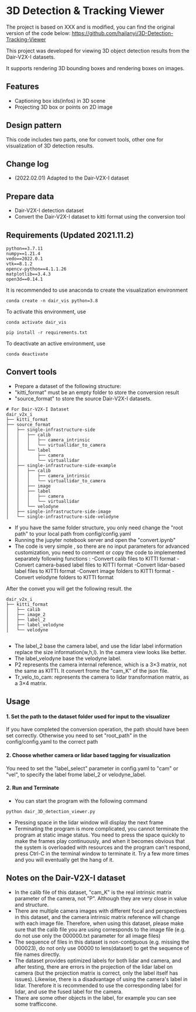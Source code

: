# 3D Detection & Tracking Viewer
The project is based on XXX and is modified, you can find the original version of the code below:
https://github.com/hailanyi/3D-Detection-Tracking-Viewer

This project was developed for viewing 3D object detection results from the Dair-V2X-I datasets.

It supports rendering 3D bounding boxes and rendering boxes on images.

## Features

* Captioning box ids(infos) in 3D scene
* Projecting 3D box or points on 2D image  

## Design pattern
This code includes two parts, one for convert tools, other one for visualization of 3D detection results.
## Change log
* (2022.02.01) Adapted to the Dair-V2X-I dataset
## Prepare data 
* Dair-V2X-I detection dataset
* Convert the Dair-V2X-I dataset to kitti format using the conversion tool

## Requirements (Updated 2021.11.2)
```
python==3.7.11
numpy==1.21.4
vedo==2022.0.1
vtk==8.1.2
opencv-python==4.1.1.26
matplotlib==3.4.3
open3d==0.14.1
```
It is recommended to use anaconda to create the visualization environment
```
conda create -n dair_vis python=3.8
```
To activate this environment, use
```
conda activate dair_vis
```
```
pip install -r requirements.txt
```
To deactivate an active environment, use
```
conda deactivate
```



## Convert tools 
* Prepare a dataset of the following structure:
* "kitti_format" must be an empty folder to store the conversion result
* "source_format" to store the source Dair-V2X-I datasets.
```
# For Dair-V2X-I Dataset  
dair_v2x_i
├── kitti_format
├── source_format
│   ├── single-infrastructure-side
│   │   ├── calib
│   │   │   ├── camera_intrinsic
│   │   │   └── virtuallidar_to_camera
│   │   └── label
│   │       ├── camera
│   │       └── virtuallidar
│   ├── single-infrastructure-side-example
│   │   ├── calib
│   │   │   ├── camera_intrinsic
│   │   │   └── virtuallidar_to_camera
│   │   ├── image
│   │   ├── label
│   │   │   ├── camera
│   │   │   └── virtuallidar
│   │   └── velodyne
│   ├── single-infrastructure-side-image
│   └── single-infrastructure-side-velodyne

```

* If you have the same folder structure, you only need change the "root path" to your local path from config/config.yaml
* Running the jupyter notebook server and open the "convert.ipynb"
* The code is very simple , so there are no input parameters for advanced customization, you need to comment or copy the code to implemented separately following functions :
-Convert calib files to KITTI format
-Convert camera-based label files to KITTI format
-Convert lidar-based label files to KITTI format
-Convert image folders to KITTI format
-Convert velodyne folders to KITTI format

After the convet you will get the following result.
the 
```      
dair_v2x_i
├── kitti_format
│   ├── calib
│   ├── image_2
│   ├── label_2
│   ├── label_velodyne
│   └── velodyne
 
```
* The label_2 base the camera label, and use the lidar label information replace the size information(w,h,l). In the camera view looks like better.
* The label_velodyne base the velodyne label.
* P2 represents the camera internal reference, which is a 3×3 matrix, not the same as KITTI. It convert frome the "cam_K" of the json file.
* Tr_velo_to_cam: represents the camera to lidar transformation matrix, as a 3×4 matrix.


## Usage
#### 1. Set the path to the dataset folder used for input to the visualizer
If you have completed the conversion operation, the path should have been set correctly. Otherwise you need to set "root_path" in the config/config.yaml to the correct path

#### 2. Choose whether camera or lidar based tagging for visualization
You need to set the "label_select" parameter in config.yaml to "cam" or "vel", to specify the label frome label_2 or velodyne_label.

#### 2. Run and Terminate
* You can start the program with the following command
```
python dair_3D_detection_viewer.py
```
* Pressing space in the lidar window will display the next frame
* Terminating the program is more complicated, you cannot terminate the program at static image status. You need to press the space quickly to make the frames play continuously, and when it becomes obvious that the system is overloaded with resources and the program can't respond, press Ctrl-C in the terminal window to terminate it. Try a few more times and you will eventually get the hang of it.

## Notes on the Dair-V2X-I dataset
* In the calib file of this dataset, "cam_K" is the real intrinsic matrix parameter of the camera, not "P". Although they are very close in value and structure.
* There are multiple camera images with different focal and perspectives in this dataset, and the camera intrinsic matrix reference will change with each image file. Therefore, when using this dataset, please make sure that the calib file you are using corresponds to the image file (e.g. do not use only the 000000.txt parameter for all image files)
* The sequence of files in this dataset is non-contiguous (e.g. missing the 000023), do not only use 00000 to lens(dataset) to get the sequence of file names directly.
* The dataset provides optimized labels for both lidar and camera, and after testing, there are errors in the projection of the lidar label on camera (but the projection matrix is correct, only the label itself has issues). Likewise, there is a disadvantage of using the camera's label in lidar. Therefore it is recommended to use the corresponding label for lidar, and use the fused label for the camera.
* There are some other objects in the label, for example you can see some trafficcone.
